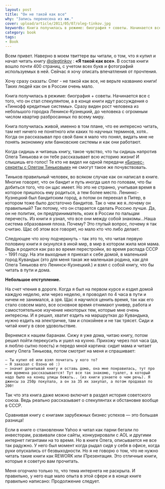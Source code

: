 ```yaml
---
layout: post
title: "Он не такой как все"
why: "Запись перенесена из жж."
cover: upload/article/2011/05/07/oleg-tinkov.jpg
keywords: Книга получилась в режиме: биография + советы. Начинается все с того, что он стал спекулянтом, а в конце книги идут рассуждения о  «Тинкофф кредитные системы».
category: book
tags:
- Book
---
```


Всем привет. Наверно в моем твиттере вы читали, о том, что я купил и начал читать книгу [@olegtinkov](http://twitter.com/olegtinkov/)  : **«Я такой как все»**.
В состав книги вошло почти 400 страниц, с учетом всех букв и фотографий используемых в ней.
Сейчас я хочу описать впечатления от прочтения.

Хочу сразу сказать: Олег - не такой как все, не верьте названию книги! Таких людей как он в России очень мало.

Книга получилась в режиме: биография + советы. Начинается все с того, что он стал спекулянтом, а в конце книги идут рассуждения о  «Тинкофф кредитные системы». Сразу виден рост человека из небольшого городка Ленинск-Кузнецкий, до человека с огромным числом квартир разбросанных по всему миру.

Книга получилась живой, именно в том плане, что ее интересно читать, там нет ничего не понятного или каких то научных терминов, хотя.. Когда он рассказывал про свой банк я мало что понял, видать мне не понять экономику или банковские системы и как они работают.

Когда сидишь и читаешь книгу, такое чувство, что ты сидишь напротив Олега Тинькова и он тебе рассказывает всю историю жизни! И слышишь его голос! Те кто не видел ни одной передачи [«Бизнес-секреты с Олегом Тиньковым»](http://russia.ru/program/biznes-sekrety_s_olegom_tinkovym/) не смогут такое же почувствовать.

Тиньков правильный человек, во всяком случае как он написал в книге. Многие говорят, что он бандит и путь иногда шел по головам, что бы добиться того, что он щас имеет. Но это не странно, учитывая время в которое пришлось ему родиться, а тем более место. Ленинкс-Кузнецкий был бандитским город, а потом он переехал в Питер, в котором тоже было достаточно бандитов. Так о чем же я..почему он правильный? Так потому, что он старается сделать Россию лучше. Да, он не политик, он предприниматель, коих в России по пальцам перечесть. Из книги я узнал, что все они между собой знакомы...Наша система образования плоха. Почему? Это глупый вопрос, почему я так считаю. Щас об этом все говорят, но мало кто что либо делает.

Следующее что хочу подчеркнуть - так это то, что читая первую половину книги я окунулся в иной мир, в мир в котором жила моя мама. Ведь я родился как раз во время перестройки, во время распада СССР - 1991 году. На эти выходные я приехал к себе домой, в маленький город Кувандык (это для меня такая же маленькая родина, как для Олега Тинькова его Ленинск-Кузнецкий.) и взял с собой книгу, что бы читать в пути и дома.

**Небольшое отступление.**

На счет чтения в дороге. Когда я был на первом курсе и ездил домой каждую неделю, или через неделю, я проводил по 4 часа в пути и ничем не занимался, а зря. Щас я научился ценить время, так как его стало совсем мало, все основное время отнимают универ, работа и самостоятельное изучение некоторых тем, которые мне очень интересны. И я решил, хватит ездить на маршрутках до Кувандыка, нужно ездить на электричке, там и спокойнее и не так трясет. Сиди и читай книгу в свое удовольствие.

Вернемся к нашем баранам. Сижу я уже дома, читаю книгу, потом решил пойти перекусить и ушел на кухню. Прихожу через пол часа (да, я люблю сытно поесть) и передо мной картина: сидит мама и читает книгу Олега Тинькова, потом смотрит на меня и спрашивает:

    — Ты купил её или взял почитать у кого то?
    — Я заказал с Озона её :)
    — значит дочитывай книгу и оставь дома, она мне понравилась, тут про мои времена рассказывается! Тут все так знакомо, туалет, в который надо было на конец улицы бежать.. (из книги узнаете о чем речь). Я джинсы за 250р покупала, а он за 35 их закупал, а потом продавал по 200!

Так что эта книга даже можно включит в раздел история советского союза. Ведь реально рассказывает о спекулянтах и обстановке вообще в СССР.

Сравнивая книгу с книгами зарубежных бизнес успехов — это большая разница!

Если в книге о становлении Yahoo я читал как парни бегали по инвесторам, развивали свои сайты, конкурировали с AOL и другими интернет гигантами на то время. Но в книге Олега, описывается не все так радужно. У него был момент когда рыдал сидя у себя в офисе, когда руки опускались от безвыходности. Но я не говорю о том, что не нужно читать такие книги как REWORK или iПрезентация. Это отличные книги, которые я советую вам прочитать.

Меня огорчило только то, что тема интернета не раскрыта. И правильно, у него еще мало опыта в этой сфере и в конце книге правильно написано: Продолжение следует.
